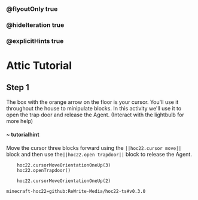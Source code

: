 ### @flyoutOnly true
### @hideIteration true
### @explicitHints true


# Attic Tutorial

## Step 1
The box with the orange arrow on the floor is your cursor. You'll use it throughout the house to minipulate blocks. In this activity we'll use it to open the trap door and release the Agent. (Interact with the lightbulb for more help)

#### ~ tutorialhint 
Move the cursor three blocks forward using the ``||hoc22.cursor move||`` block and then use the``||hoc22.open trapdoor||`` block to release the Agent.



```ghost
    hoc22.cursorMoveOrientationOneUp(3)
    hoc22.openTrapdoor()
```
```template
    hoc22.cursorMoveOrientationOneUp(2)     
```
```package
minecraft-hoc22=github:ReWrite-Media/hoc22-ts#v0.3.0
```